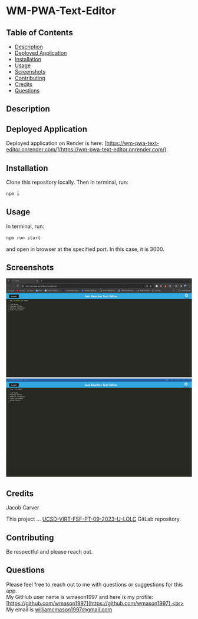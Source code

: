 # WM-PWA-Text-Editor


## Table of Contents
* [Description](#description)
* [Deployed Application](#deployed-application)
* [Installation](#installation-instructions)
* [Usage](#usage-instructions)
* [Screenshots](#screenshots)
* [Contributing](#contribution-guidelines)
* [Credits](#credits)
* [Questions](#questions)

## Description <a name="description"></a> 


## Deployed Application <a name="deployed-application"></a>
Deployed application on Render is here: [https://wm-pwa-text-editor.onrender.com/](https://wm-pwa-text-editor.onrender.com/).

## Installation <a name="installation-instructions"></a>
Clone this repository locally. Then in terminal, run:
```md
npm i
```

## Usage <a name="usage-instructions"></a>
In terminal, run:
```md
npm run start
```

and open in browser at the specified port. In this case, it is 3000.

## Screenshots <a name="screenshots"></a>
![Screenshot 1](/Assets/WM-PWA-Text-Editor-1.png)
![Screenshot 2](/Assets/WM-PWA-Text-Editor-2.png)


## Credits <a name = "credits"></a>
Jacob Carver

This project ... [UCSD-VIRT-FSF-PT-09-2023-U-LOLC](https://git.bootcampcontent.com/University-of-California---San-Diego/UCSD-VIRT-FSF-PT-09-2023-U-LOLC) GitLab repository.

## Contributing <a name="contribution-guidelines"></a>
Be respectful and please reach out.

## Questions
Please feel free to reach out to me with questions or suggestions for this app.<br>
My GitHub user name is wmason1997 and here is my profile: [https://github.com/wmason1997](https://github.com/wmason1997).<br>
My email is williamcmason1997@gmail.com